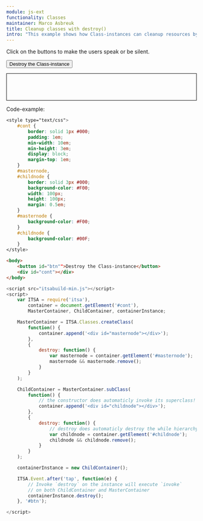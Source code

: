 ```yaml
---
module: js-ext
functionality: Classes
maintainer: Marco Asbreuk
title: Cleanup classes with destroy()
intro: "This example shows how Class-instances can cleanup resources by calling <b>destroy</b>. This is the only method that automaticly invokes up through the hierarchy without using $super. The <b>destroy</b>-methods are invoked bottum up, till the highest Class. Note that the $super-<b>constructor</b> still needs to be invoked manually: after all, the system doesn't know which arguments you need to pass through, so you have to declare it yourself."
---
```


<style type="text/css">
    #cont {
        border: solid 1px #000;
        padding: 1em;
        min-width: 10em;
        min-height: 3em;
        display: block;
        margin-top: 1em;
    }
    #masternode,
    #childnode {
        border: solid 3px #000;
        background-color: #F00;
        width: 100px;
        height: 100px;
        margin: 0.5em;
    }
    #masternode {
        background-color: #F00;
    }
    #childnode {
        background-color: #00F;
    }
</style>

Click on the buttons to make the users speak or be silent.

<button id="btn" class="pure-button pure-button-bordered">Destroy the Class-instance</button>

<div id="cont"></div>


<p class="spaced">Code-example:</p>

```css
<style type="text/css">
    #cont {
        border: solid 1px #000;
        padding: 1em;
        min-width: 10em;
        min-height: 3em;
        display: block;
        margin-top: 1em;
    }
    #masternode,
    #childnode {
        border: solid 3px #000;
        background-color: #F00;
        width: 100px;
        height: 100px;
        margin: 0.5em;
    }
    #masternode {
        background-color: #F00;
    }
    #childnode {
        background-color: #00F;
    }
</style>
```

```html
<body>
    <button id="btn"">Destroy the Class-instance</button>
    <div id="cont"></div>
</body>
```

```js
<script src="itsabuild-min.js"></script>
<script>
    var ITSA = require('itsa'),
        container = document.getElement('#cont'),
        MasterContainer, ChildContainer, containerInstance;

    MasterContainer = ITSA.Classes.createClass(
        function() {
            container.append('<div id="masternode"></div>');
        },
        {
            destroy: function() {
                var masternode = container.getElement('#masternode');
                masternode && masternode.remove();
            }
        }
    );

    ChildContainer = MasterContainer.subClass(
        function() {
            // the constructor does automaticly invoke its superclass!
            container.append('<div id="childnode"></div>');
        },
        {
            destroy: function() {
                // destroy does automaticly destroy the while hierarchy
                var childnode = container.getElement('#childnode');
                childnode && childnode.remove();
            }
        }
    );

    containerInstance = new ChildContainer();

    ITSA.Event.after('tap', function(e) {
        // Invoke `destroy` on the instance will execute `invoke`
        // on both ChildContainer and MasterContainer
        containerInstance.destroy();
    }, '#btn');

</script>
```

<script src="../../dist/itsabuild-min.js"></script>
<script>
    var ITSA = require('itsa'),
        container = document.getElement('#cont'),
        MasterContainer, ChildContainer, containerInstance;

    MasterContainer = ITSA.Classes.createClass(
        function() {
            container.append('<div id="masternode"></div>');
        },
        {
            destroy: function() {
                var masternode = container.getElement('#masternode');
                masternode && masternode.remove();
            }
        }
    );

    ChildContainer = MasterContainer.subClass(
        function() {
            // the constructor does automaticly invoke its superclass!
            container.append('<div id="childnode"></div>');
        },
        {
            destroy: function() {
                // destroy does automaticly destroy the while hierarchy
                var childnode = container.getElement('#childnode');
                childnode && childnode.remove();
            }
        }
    );

    containerInstance = new ChildContainer();

    ITSA.Event.after('tap', function(e) {
        // Invoke `destroy` on the instance will execute `invoke`
        // on both ChildContainer and MasterContainer
        containerInstance.destroy();
    }, '#btn');

</script>
